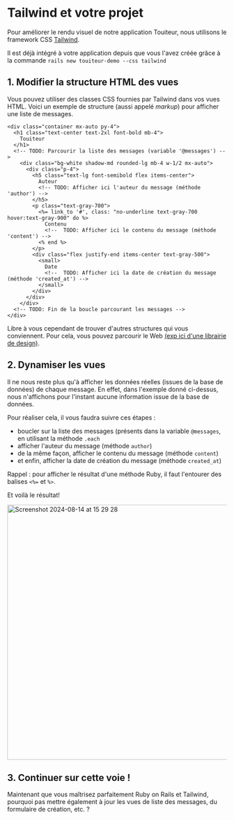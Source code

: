 # Tailwind et votre projet

Pour améliorer le rendu visuel de notre application Touiteur, nous utilisons le framework CSS [Tailwind](https://tailwindcss.com/).

Il est déjà intégré à votre application depuis que vous l'avez créée grâce à la commande `rails new touiteur-demo --css tailwind`

## 1. Modifier la structure HTML des vues

Vous pouvez utiliser des classes CSS fournies par Tailwind dans vos vues HTML. Voici un exemple de structure (aussi appelé _markup_) pour afficher une liste de messages.

```erb
<div class="container mx-auto py-4">
  <h1 class="text-center text-2xl font-bold mb-4">
    Touiteur
  </h1>
  <!-- TODO: Parcourir la liste des messages (variable '@messages') -->
    <div class="bg-white shadow-md rounded-lg mb-4 w-1/2 mx-auto">
      <div class="p-4">
        <h5 class="text-lg font-semibold flex items-center">
          Auteur
          <!-- TODO: Afficher ici l'auteur du message (méthode 'author') -->
        </h5>
        <p class="text-gray-700">
          <%= link_to '#', class: "no-underline text-gray-700 hover:text-gray-900" do %>
            Contenu
            <!--  TODO: Afficher ici le contenu du message (méthode 'content') -->
          <% end %>
        </p>
        <div class="flex justify-end items-center text-gray-500">
          <small>
            Date
            <!--  TODO: Afficher ici la date de création du message (méthode 'created_at') -->
          </small>
        </div>
      </div>
    </div>
  <!-- TODO: Fin de la boucle parcourant les messages -->
</div>
```

Libre à vous cependant de trouver d'autres structures qui vous conviennent. Pour cela, vous pouvez parcourir le Web [(exp ici d'une librairie de design)](https://flowbite.com/docs/components/card/).

## 2. Dynamiser les vues

Il ne nous reste plus qu'à afficher les données réelles (issues de la base de données) de chaque message. En effet, dans l'exemple donné ci-dessus, nous n'affichons pour l'instant aucune information issue de la base de données.

Pour réaliser cela, il vous faudra suivre ces étapes :
- boucler sur la liste des messages (présents dans la variable `@messages`, en utilisant la méthode `.each`
- afficher l'auteur du message (méthode `author`)
- de la même façon, afficher le contenu du message (méthode `content`)
- et enfin, afficher la date de création du message (méthode `created_at`)

Rappel : pour afficher le résultat d'une méthode Ruby, il faut l'entourer des balises `<%=` et `%>`.

Et voilà le résultat!

<img width="586" alt="Screenshot 2024-08-14 at 15 29 28" src="https://github.com/user-attachments/assets/cdbba204-12d7-4290-8f11-d22ee7439334">

## 3. Continuer sur cette voie !

Maintenant que vous maîtrisez parfaitement Ruby on Rails et Tailwind, pourquoi pas mettre également à jour les vues de liste des messages, du formulaire de création, etc. ?
